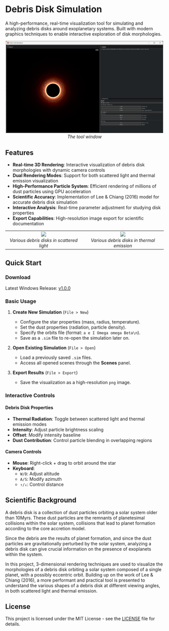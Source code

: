 # Debris Disk Simulation

A high-performance, real-time visualization tool for simulating and analyzing debris disks around exoplanetary systems. Built with modern graphics techniques to enable interactive exploration of disk morphologies.

<div align="center">
<img alt="alt_text" width="500px" src="docs/images/tool_window.png" /><br>
<i>The tool window</i>
</div>

## Features

- **Real-time 3D Rendering**: Interactive visualization of debris disk morphologies with dynamic camera controls
- **Dual Rendering Modes**: Support for both scattered light and thermal emission visualization
- **High-Performance Particle System**: Efficient rendering of millions of dust particles using GPU acceleration
- **Scientific Accuracy**: Implementation of Lee & Chiang (2016) model for accurate debris disk simulation
- **Interactive Analysis**: Real-time parameter adjustment for studying disk properties
- **Export Capabilities**: High-resolution image export for scientific documentation


<div align="center">
<table>
<tr>
<td align="center"><img src="docs/media/final_report/images/disk_morphologies.png" width="300"><br><i>Various debris disks in scattered light</i></td>
<td align="center"><img src="docs/media/final_report/images/disk_morphologies_thermal.png" width="300"><br><i>Various debris disks in thermal emission</i></td>
</tr>
</table>
</div>


## Quick Start

### Download
Latest Windows Release: [v1.0.0](https://github.com/robinlmn/DebrisDiskSimulation/releases/latest)

### Basic Usage

1. **Create New Simulation** (`File > New`)
   - Configure the star properties (mass, radius, temperature).
   - Set the dust properties (radiation, particle density).
   - Specify the orbits file (format: `a e I Omega omega Beta\n`).
   - Save as a `.sim` file to re-open the simulation later on.

2. **Open Existing Simulation** (`File > Open`)
   - Load a previously saved `.sim` files.
   - Access all opened scenes through the **Scenes** panel.

3. **Export Results** (`File > Export`)
   - Save the visualization as a high-resolution `png` image.

### Interactive Controls

#### Debris Disk Properties
- **Thermal Radiation**: Toggle between scattered light and thermal emission modes
- **Intensity**: Adjust particle brightness scaling
- **Offset**: Modify intensity baseline
- **Dust Contribution**: Control particle blending in overlapping regions

#### Camera Controls
- **Mouse**: Right-click + drag to orbit around the star
- **Keyboard**: 
  - `W/D`: Adjust altitude
  - `A/S`: Modify azimuth
  - `↑/↓`: Control distance

## Scientific Background

A debris disk is a collection of dust particles orbiting a solar system older than 10Myrs. These dust particles are the remnants of planetesimal collisions within the solar system, collisions that lead to planet formation according to the core accretion model.

Since the debris are the results of planet formation, and since the dust particles are gravitationally perturbed by the solar system, analyzing a debris disk can give crucial information on the presence of exoplanets within the system.

In this project, 3-dimensional rendering techniques are used to visualize the morphologies of a debris disk orbiting a solar system composed of a single planet, with a possibly eccentric orbit. Building up on the work of Lee & Chiang (2016), a more performant and practical tool is presented to understand the various shapes of a debris disk at different viewing angles, in both scattered light and thermal emission.

## License

This project is licensed under the MIT License - see the [LICENSE](LICENSE) file for details.
